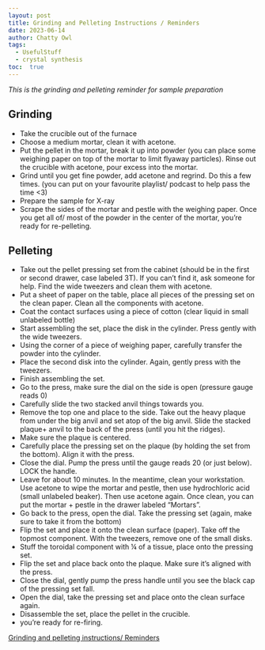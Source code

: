 ```yaml
---
layout: post
title: Grinding and Pelleting Instructions / Reminders
date: 2023-06-14
author: Chatty Owl  
tags: 
  - UsefulStuff 
  - crystal synthesis
toc:  true
---
```


_This is the grinding and pelleting reminder for sample preparation_

## Grinding
- Take the crucible out of the furnace
- Choose a medium mortar, clean it with acetone.
- Put the pellet in the mortar, break it up into powder (you can place some weighing paper on top
of the mortar to limit flyaway particles). Rinse out the crucible with acetone, pour excess into
the mortar.
- Grind until you get fine powder, add acetone and regrind. Do this a few times. (you can put on
your favourite playlist/ podcast to help pass the time <3)
- Prepare the sample for X-ray
- Scrape the sides of the mortar and pestle with the weighing paper. Once you get all of/ most of
the powder in the center of the mortar, you’re ready for re-pelleting.

## Pelleting
- Take out the pellet pressing set from the cabinet (should be in the first or second drawer, case
labeled 3T). If you can’t find it, ask someone for help. Find the wide tweezers and clean them
with acetone.
- Put a sheet of paper on the table, place all pieces of the pressing set on the clean paper. Clean
all the components with acetone.
- Coat the contact surfaces using a piece of cotton (clear liquid in small unlabeled bottle)
- Start assembling the set, place the disk in the cylinder. Press gently with the wide tweezers.
- Using the corner of a piece of weighing paper, carefully transfer the powder into the cylinder.
- Place the second disk into the cylinder. Again, gently press with the tweezers.
- Finish assembling the set.
- Go to the press, make sure the dial on the side is open (pressure gauge reads 0)
- Carefully slide the two stacked anvil things towards you.
- Remove the top one and place to the side. Take out the heavy plaque from under the big anvil
and set atop of the big anvil. Slide the stacked plaque+ anvil to the back of the press (until you
hit the ridges).
- Make sure the plaque is centered.
- Carefully place the pressing set on the plaque (by holding the set from the bottom). Align it with
the press.
- Close the dial. Pump the press until the gauge reads 20 (or just below). LOCK the handle.
- Leave for about 10 minutes. In the meantime, clean your workstation. Use acetone to wipe the
mortar and pestle, then use hydrochloric acid (small unlabeled beaker). Then use acetone again.
Once clean, you can put the mortar + pestle in the drawer labeled “Mortars”.
- Go back to the press, open the dial. Take the pressing set (again, make sure to take it from the
bottom)
- Flip the set and place it onto the clean surface (paper). Take off the topmost component. With
the tweezers, remove one of the small disks.
- Stuff the toroidal component with ¼ of a tissue, place onto the pressing set.
- Flip the set and place back onto the plaque. Make sure it’s aligned with the press.
- Close the dial, gently pump the press handle until you see the black cap of the pressing set fall.
- Open the dial, take the pressing set and place onto the clean surface again.
- Disassemble the set, place the pellet in the crucible.
- you’re ready for re-firing.

  
[Grinding and pelleting instructions/ Reminders](/PostFile/Grinding_Pelleting.pdf)

